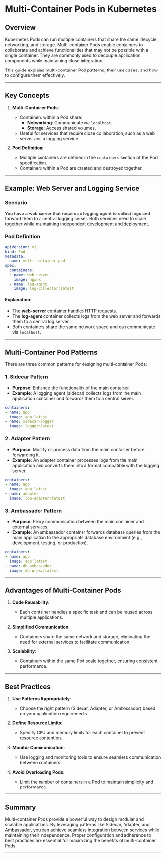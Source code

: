 # Multi-Container Pods in Kubernetes

## Overview

Kubernetes Pods can run multiple containers that share the same lifecycle, networking, and storage. Multi-container Pods enable containers to collaborate and achieve functionalities that may not be possible with a single container. They are commonly used to decouple application components while maintaining close integration.

This guide explains multi-container Pod patterns, their use cases, and how to configure them effectively.

---

## Key Concepts

1. **Multi-Container Pods**:
   - Containers within a Pod share:
     - **Networking**: Communicate via `localhost`.
     - **Storage**: Access shared volumes.
   - Useful for services that require close collaboration, such as a web server and a logging service.

2. **Pod Definition**:
   - Multiple containers are defined in the `containers` section of the Pod specification.
   - Containers within a Pod are created and destroyed together.

---

## Example: Web Server and Logging Service

### Scenario
You have a web server that requires a logging agent to collect logs and forward them to a central logging server. Both services need to scale together while maintaining independent development and deployment.

### Pod Definition
```yaml
apiVersion: v1
kind: Pod
metadata:
  name: multi-container-pod
spec:
  containers:
  - name: web-server
    image: nginx
  - name: log-agent
    image: log-collector:latest
```

#### Explanation:
- The **web-server** container handles HTTP requests.
- The **log-agent** container collects logs from the web server and forwards them to a central log server.
- Both containers share the same network space and can communicate via `localhost`.

---

## Multi-Container Pod Patterns

There are three common patterns for designing multi-container Pods:

### 1. **Sidecar Pattern**
   - **Purpose**: Enhance the functionality of the main container.
   - **Example**: A logging agent (sidecar) collects logs from the main application container and forwards them to a central server.

   ```yaml
   containers:
   - name: app
     image: app:latest
   - name: sidecar-logger
     image: logger:latest
   ```

### 2. **Adapter Pattern**
   - **Purpose**: Modify or process data from the main container before forwarding it.
   - **Example**: An adapter container processes logs from the main application and converts them into a format compatible with the logging server.

   ```yaml
   containers:
   - name: app
     image: app:latest
   - name: adapter
     image: log-adapter:latest
   ```

### 3. **Ambassador Pattern**
   - **Purpose**: Proxy communication between the main container and external services.
   - **Example**: An ambassador container forwards database queries from the main application to the appropriate database environment (e.g., development, testing, or production).

   ```yaml
   containers:
   - name: app
     image: app:latest
   - name: db-ambassador
     image: db-proxy:latest
   ```

---

## Advantages of Multi-Container Pods

1. **Code Reusability**:
   - Each container handles a specific task and can be reused across multiple applications.

2. **Simplified Communication**:
   - Containers share the same network and storage, eliminating the need for external services to facilitate communication.

3. **Scalability**:
   - Containers within the same Pod scale together, ensuring consistent performance.

---

## Best Practices

1. **Use Patterns Appropriately**:
   - Choose the right pattern (Sidecar, Adapter, or Ambassador) based on your application requirements.

2. **Define Resource Limits**:
   - Specify CPU and memory limits for each container to prevent resource contention.

3. **Monitor Communication**:
   - Use logging and monitoring tools to ensure seamless communication between containers.

4. **Avoid Overloading Pods**:
   - Limit the number of containers in a Pod to maintain simplicity and performance.

---

## Summary

Multi-container Pods provide a powerful way to design modular and scalable applications. By leveraging patterns like Sidecar, Adapter, and Ambassador, you can achieve seamless integration between services while maintaining their independence. Proper configuration and adherence to best practices are essential for maximizing the benefits of multi-container Pods.

---

